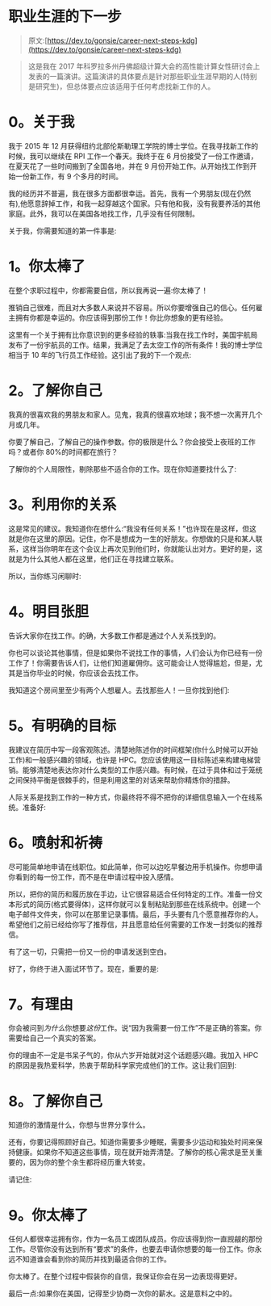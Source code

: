 # 职业生涯的下一步

> 原文:[https://dev.to/gonsie/career-next-steps-kdg](https://dev.to/gonsie/career-next-steps-kdg)

> 这是我在 2017 年科罗拉多州丹佛超级计算大会的高性能计算女性研讨会上发表的一篇演讲。这篇演讲的具体要点是针对那些职业生涯早期的人(特别是研究生)，但总体要点应该适用于任何考虑找新工作的人。

# [](#0-about-me)0。关于我

我于 2015 年 12 月获得纽约北部伦斯勒理工学院的博士学位。在我寻找新工作的时候，我可以继续在 RPI 工作一个春天。我终于在 6 月份接受了一份工作邀请，在夏天花了一些时间搬到了全国各地，并在 9 月份开始工作。从开始找工作到开始一份新工作，有 9 个多月的时间。

我的经历并不普遍，我在很多方面都很幸运。首先，我有一个男朋友(现在仍然有),他愿意辞掉工作，和我一起穿越这个国家。只有他和我，没有我要养活的其他家庭。此外，我可以在美国各地找工作，几乎没有任何限制。

关于我，你需要知道的第一件事是:

# [](#1-you-are-amazing)1。你太棒了

在整个求职过程中，你都需要自信，所以我再说一遍:你太棒了！

推销自己很难，而且对大多数人来说并不容易。所以你要增强自己的信心。任何雇主拥有你都是幸运的。你应该得到那份工作！你比你想象的更有经验。

这里有一个关于拥有比你意识到的更多经验的轶事:当我在找工作时，美国宇航局发布了一份宇航员的工作。结果，我满足了去太空工作的所有条件！我的博士学位相当于 10 年的飞行员工作经验。这引出了我的下一个观点:

# [](#2-know-yourself)2。了解你自己

我真的很喜欢我的男朋友和家人。见鬼，我真的很喜欢地球；我不想一次离开几个月或几年。

你要了解自己，了解自己的操作参数。你的极限是什么？你会接受上夜班的工作吗？或者你 80%的时间都在旅行？

了解你的个人局限性，剔除那些不适合你的工作。现在你知道要找什么了:

# [](#3-work-your-connections)3。利用你的关系

这是常见的建议。我知道你在想什么:“我没有任何关系！”也许现在是这样，但这就是你在这里的原因。记住，你不是想成为一生的好朋友。你想做的只是和某人联系，这样当你明年在这个会议上再次见到他们时，你就能认出对方。更好的是，这就是为什么其他人都在这里，他们正在寻找建立联系。

所以，当你练习闲聊时:

# [](#4-be-blatant)4。明目张胆

告诉大家你在找工作。的确，大多数工作都是通过个人关系找到的。

你也可以谈论其他事情，但是如果你不说找工作的事情，人们会认为你已经有一份工作了！你需要告诉人们，让他们知道雇佣你。这可能会让人觉得尴尬，但是，尤其是当你毕业的时候，你应该会去找工作。

我知道这个房间里至少有两个人想雇人。去找那些人！一旦你找到他们:

# [](#5-have-a-clear-objective)5。有明确的目标

我建议在简历中写一段客观陈述。清楚地陈述你的时间框架(你什么时候可以开始工作)和一般感兴趣的领域，也许是 HPC。您应该使用这一目标陈述来构建电梯营销。能够清楚地表达你对什么类型的工作感兴趣。有时候，在过于具体和过于笼统之间保持平衡是很棘手的，但是利用这里的对话来帮助你精炼你的措辞。

人际关系是找到工作的一种方式，你最终将不得不把你的详细信息输入一个在线系统。准备好:

# [](#6-spray-and-pray)6。喷射和祈祷

尽可能简单地申请在线职位。如此简单，你可以边吃早餐边用手机操作。你想申请你看到的每一份工作，而不是在申请过程中投入感情。

所以，把你的简历和履历放在手边，让它很容易适合任何特定的工作。准备一份文本形式的简历(格式要得体)，这样你就可以复制粘贴到那些在线系统中。创建一个电子邮件文件夹，你可以在那里记录事情。最后，手头要有几个愿意推荐你的人。希望他们之前已经给你写了推荐信，并且愿意给任何需要的工作发一封类似的推荐信。

有了这一切，只需把一份又一份的申请发送到空白。

好了，你终于进入面试环节了。现在，重要的是:

# [](#7-have-a-reason)7。有理由

你会被问到*为什么*你想要*这份*工作。说“因为我需要一份工作”不是正确的答案。你需要给自己一个真实的答案。

你的理由不一定是书呆子气的，你从六岁开始就对这个话题感兴趣。我加入 HPC 的原因是我热爱科学，热衷于帮助科学家完成他们的工作。这让我们回到:

# [](#8-know-yourself)8。了解你自己

知道你的激情是什么，你想与世界分享什么。

还有，你要记得照顾好自己。知道你需要多少睡眠，需要多少运动和独处时间来保持健康。如果你不知道这些事情，现在就开始弄清楚。了解你的核心需求是至关重要的，因为你的整个余生都将经历重大转变。

请记住:

# [](#9-you-are-amazing)9。你太棒了

任何人都很幸运拥有你，作为一名员工或团队成员。你应该得到你一直觊觎的那份工作。尽管你没有达到所有“要求”的条件，也要去申请你想要的每一份工作。你永远不知道谁会看到你的简历并找到最适合你的工作。

你太棒了。在整个过程中假装你的自信，我保证你会在另一边表现得更好。

最后一点:如果你在美国，记得至少协商一次你的薪水。这是意料之中的。